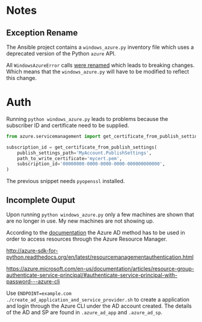 # Notes

## Exception Rename
The Ansible project contains a `windows_azure.py` inventory file which uses a
deprecated version of the Python `azure` API.

All `WindowsAzureError` calls [were renamed](https://github.com/Azure/azure-sdk-for-python/blob/fa3119c497e98343c7f789e07d108d1d2d457bd2/ChangeLog.txt#L47)
which leads to breaking changes. Which means that the `windows_azure.py` will
have to be modified to reflect this change.

# Auth
Running `python windows_azure.py` leads to problems because the subscriber ID
and certificate need to be supplied.

```python
from azure.servicemanagement import get_certificate_from_publish_settings

subscription_id = get_certificate_from_publish_settings(
    publish_settings_path='MyAccount.PublishSettings',
    path_to_write_certificate='mycert.pem',
    subscription_id='00000000-0000-0000-0000-000000000000',
)
```

The previous snippet needs `pyopenssl` installed.

## Incomplete Ouput

Upon running `python windows_azure.py` only a few machines are shown that are
no longer in use. My new machines are not showing up.

According to the [documentation](https://azure.microsoft.com/en-us/documentation/articles/powershell-install-configure/#how-to-connect-to-your-subscription)
the Azure AD method has to be used in order to access resources through the
Azure Resource Manager.

http://azure-sdk-for-python.readthedocs.org/en/latest/resourcemanagementauthentication.html

https://azure.microsoft.com/en-us/documentation/articles/resource-group-authenticate-service-principal/#authenticate-service-principal-with-password---azure-cli

Use `ENDPOINT=example.com ./create_ad_application_and_service_provider.sh` to 
create a application and login through the Azure CLI under the AD account 
created. The details of the AD and SP are found in `.azure_ad_app` and 
`.azure_ad_sp`.

[servicemgmt]: http://azure-sdk-for-python.readthedocs.org/en/latest/servicemanagement.html
